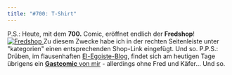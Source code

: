 ```yaml
---
title: "#700: T-Shirt"
---
```


P.S.: Heute, mit dem <strong>700.</strong> Comic, eröffnet endlich der <strong>Fredshop</strong>!
<a href="http://www.spreadshirt.net/shop.php?sid=125913" tagret="_blank"><img src="http://www.fonflatter.de/bilder/fredshirt.jpg" alt="Fredshop"> </a>
Zu diesem Zwecke habe ich in der rechten Seitenleiste unter "kategorien" einen entsprechenden Shop-Link eingefügt.
Und so.
P.P.S.: Drüben, im flausenhaften <a href="http://www.el-egoiste.de/blog/">El-Egoiste-Blog</a>, findet sich am heutigen Tage übrigens ein <a href="http://www.el-egoiste.de/blog/2007/08/19/gast-fonflatter-i-meer/"><strong>Gastcomic</strong> von mir</a> - allerdings ohne Fred und Käfer...
Und so.
